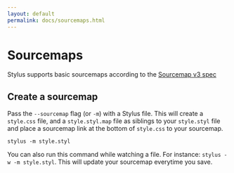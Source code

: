 ```yaml
---
layout: default
permalink: docs/sourcemaps.html
---
```


# Sourcemaps

  Stylus supports basic sourcemaps according to the [Sourcemap v3 spec](https://docs.google.com/document/d/1U1RGAehQwRypUTovF1KRlpiOFze0b-_2gc6fAH0KY0k)

## Create a sourcemap

  Pass the `--sourcemap` flag (or `-m`) with a Stylus file. This will create a `style.css` file, and a `style.styl.map` file as siblings to your `style.styl` file and place a sourcemap link at the bottom of `style.css` to your sourcemap.

  `stylus -m style.styl`

  You can also run this command while watching a file. For instance: `stylus -w -m style.styl`. This will update your sourcemap everytime you save.
